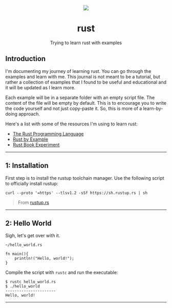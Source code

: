 <div align="center">
    <a href="https://www.rust-lang.org/">
        <img src="https://upload.wikimedia.org/wikipedia/commons/0/0f/Original_Ferris.svg">
    </a>
    <h1>rust</h1>
    <span>Trying to learn rust with examples</span>
</div>

## Introduction

I'm documenting my journey of learning rust. You can go through the examples and learn with me. This journal is not meant to be a tutorial, but rather a collection of examples that I found to be useful and educational and it will be updated as I learn more.

Each example will be in a separate folder with an empty script file. The content of the file will be empty by default. This is to encourage you to write the code yourself and not just copy-paste it. So, this is more of a learn-by-doing approach.

Here's a list with some of the resources I'm using to learn rust:
- [The Rust Programming Language](https://doc.rust-lang.org/book/)
- [Rust by Example](https://doc.rust-lang.org/rust-by-example/)
- [Rust Book Experiment](https://rust-book.cs.brown.edu/)

---

## 1: Installation
First step is to install the rustup toolchain manager. Use the following script to officially install rustup:
```
curl --proto '=https' --tlsv1.2 -sSf https://sh.rustup.rs | sh
```

> From [rustup.rs](https://rustup.rs/)

---

## 2: Hello World
Sigh, let's get over with it.

`~/hello_world.rs`
```
fn main(){
    println!("Hello, world!");
}
```

Compile the script with `rustc` and run the executable:
```
$ rustc hello_world.rs
$ ./hello_world
----------------------
Hello, world!
```

---